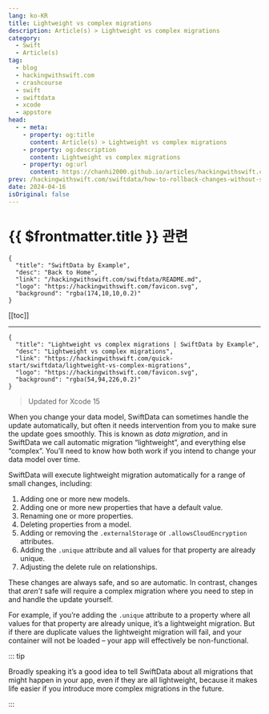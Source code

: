 ```yaml
---
lang: ko-KR
title: Lightweight vs complex migrations
description: Article(s) > Lightweight vs complex migrations
category:
  - Swift
  - Article(s)
tag: 
  - blog
  - hackingwithswift.com
  - crashcourse
  - swift
  - swiftdata
  - xcode
  - appstore
head:
  - - meta:
    - property: og:title
      content: Article(s) > Lightweight vs complex migrations
    - property: og:description
      content: Lightweight vs complex migrations
    - property: og:url
      content: https://chanhi2000.github.io/articles/hackingwithswift.com/swiftdata/lightweight-vs-complex-migrations.html
prev: /hackingwithswift.com/swiftdata/how-to-rollback-changes-without-saving.md
date: 2024-04-16
isOriginal: false
---
```


# {{ $frontmatter.title }} 관련

```component VPCard
{
  "title": "SwiftData by Example",
  "desc": "Back to Home",
  "link": "/hackingwithswift.com/swiftdata/README.md",
  "logo": "https://hackingwithswift.com/favicon.svg",
  "background": "rgba(174,10,10,0.2)"
}
```

[[toc]]

---

```component VPCard
{
  "title": "Lightweight vs complex migrations | SwiftData by Example",
  "desc": "Lightweight vs complex migrations",
  "link": "https://hackingwithswift.com/quick-start/swiftdata/lightweight-vs-complex-migrations", 
  "logo": "https://hackingwithswift.com/favicon.svg",
  "background": "rgba(54,94,226,0.2)"
}
```

> Updated for Xcode 15

When you change your data model, SwiftData can sometimes handle the update automatically, but often it needs intervention from you to make sure the update goes smoothly. This is known as *data migration*, and in SwiftData we call automatic migration “lightweight”, and everything else “complex”. You’ll need to know how both work if you intend to change your data model over time.

SwiftData will execute lightweight migration automatically for a range of small changes, including:

1. Adding one or more new models.
2. Adding one or more new properties that have a default value.
3. Renaming one or more properties.
4. Deleting properties from a model.
5. Adding or removing the `.externalStorage` or `.allowsCloudEncryption` attributes.
6. Adding the `.unique` attribute and all values for that property are already unique.
7. Adjusting the delete rule on relationships.

These changes are always safe, and so are automatic. In contrast, changes that *aren’t* safe will require a complex migration where you need to step in and handle the update yourself.

For example, if you’re adding the `.unique` attribute to a property where all values for that property are already unique, it’s a lightweight migration. But if there are duplicate values the lightweight migration will fail, and your container will not be loaded – your app will effectively be non-functional.

::: tip

Broadly speaking it’s a good idea to tell SwiftData about all migrations that might happen in your app, even if they are all lightweight, because it makes life easier if you introduce more complex migrations in the future.

:::


